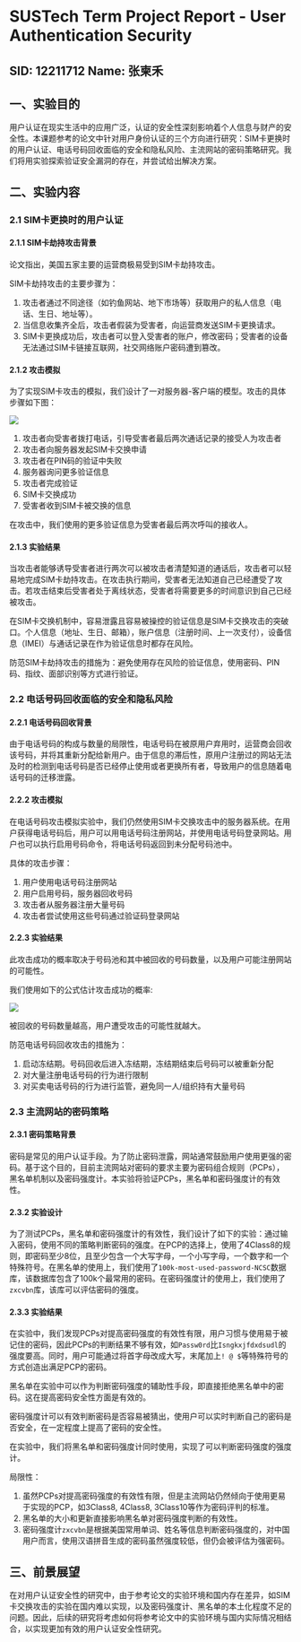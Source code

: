 # SUSTech Term Project Report - User Authentication Security

**SID:** 12211712
**Name:** 张柬禾
---

## 一、实验目的
用户认证在现实生活中的应用广泛，认证的安全性深刻影响着个人信息与财产的安全性。本课题参考的论文中针对用户身份认证的三个方向进行研究：SIM卡更换时的用户认证、电话号码回收面临的安全和隐私风险、主流网站的密码策略研究。我们将用实验探索验证安全漏洞的存在，并尝试给出解决方案。

## 二、实验内容

### 2.1 SIM卡更换时的用户认证

#### 2.1.1 SIM卡劫持攻击背景

论文指出，美国五家主要的运营商极易受到SIM卡劫持攻击。

SIM卡劫持攻击的主要步骤为：

1. 攻击者通过不同途径（如钓鱼网站、地下市场等）获取用户的私人信息（电话、生日、地址等）。
2. 当信息收集齐全后，攻击者假装为受害者，向运营商发送SIM卡更换请求。
3. SIM卡更换成功后，攻击者可以登入受害者的账户，修改密码；受害者的设备无法通过SIM卡链接互联网，社交网络账户密码遭到篡改。

#### 2.1.2 攻击模拟

为了实现SIM卡攻击的模拟，我们设计了一对服务器-客户端的模型。攻击的具体步骤如下图：

![](../SIM_card/image/SIM_swap_1.png)

1. 攻击者向受害者拨打电话，引导受害者最后两次通话记录的接受人为攻击者
2. 攻击者向服务器发起SIM卡交换申请
3. 攻击者在PIN码的验证中失败
4. 服务器询问更多验证信息
5. 攻击者完成验证
6. SIM卡交换成功
7. 受害者收到SIM卡被交换的信息

在攻击中，我们使用的更多验证信息为受害者最后两次呼叫的接收人。

#### 2.1.3 实验结果

当攻击者能够诱导受害者进行两次可以被攻击者清楚知道的通话后，攻击者可以轻易地完成SIM卡劫持攻击。在攻击执行期间，受害者无法知道自己已经遭受了攻击。若攻击结束后受害者处于离线状态，受害者将需要更多的时间意识到自己已经被攻击。

在SIM卡交换机制中，容易泄露且容易被操控的验证信息是SIM卡交换攻击的突破口。个人信息（地址、生日、邮箱），账户信息（注册时间、上一次支付），设备信息（IMEI）与通话记录在作为验证信息时都存在风险。

防范SIM卡劫持攻击的措施为：避免使用存在风险的验证信息，使用密码、PIN码、指纹、面部识别等方式进行验证。

### 2.2 电话号码回收面临的安全和隐私风险

#### 2.2.1 电话号码回收背景

由于电话号码的构成与数量的局限性，电话号码在被原用户弃用时，运营商会回收该号码，并将其重新分配给新用户。由于信息的滞后性，原用户注册过的网站无法及时的检测到电话号码是否已经停止使用或者更换所有者，导致用户的信息随着电话号码的迁移泄露。

#### 2.2.2 攻击模拟

在电话号码攻击模拟实验中，我们仍然使用SIM卡交换攻击中的服务器系统。在用户获得电话号码后，用户可以用电话号码注册网站，并使用电话号码登录网站。用户也可以执行启用号码命令，将电话号码返回到未分配号码池中。

具体的攻击步骤：

1. 用户使用电话号码注册网站
2. 用户启用号码，服务器回收号码
3. 攻击者从服务器注册大量号码
4. 攻击者尝试使用这些号码通过验证码登录网站

#### 2.2.3 实验结果

此攻击成功的概率取决于号码池和其中被回收的号码数量，以及用户可能注册网站的可能性。

我们使用如下的公式估计攻击成功的概率:

![](../SIM_card/image/estimate.png)

被回收的号码数量越高，用户遭受攻击的可能性就越大。

防范电话号码回收攻击的措施为：

1. 启动冻结期。号码回收后进入冻结期，冻结期结束后号码可以被重新分配
2. 对大量注册电话号码的行为进行限制
3. 对买卖电话号码的行为进行监管，避免同一人/组织持有大量号码

### 2.3 主流网站的密码策略

#### 2.3.1 密码策略背景

密码是常见的用户认证手段。为了防止密码泄露，网站通常鼓励用户使用更强的密码。基于这个目的，目前主流网站对密码的要求主要为密码组合规则（PCPs），黑名单机制以及密码强度计。本实验将验证PCPs，黑名单和密码强度计的有效性。

#### 2.3.2 实验设计

为了测试PCPs，黑名单和密码强度计的有效性，我们设计了如下的实验：通过输入密码，使用不同的策略判断密码的强度。在PCP的选择上，使用了4Class8的规则，即密码至少8位，且至少包含一个大写字母，一个小写字母，一个数字和一个特殊符号。在黑名单的使用上，我们使用了`100k-most-used-password-NCSC`数据库，该数据库包含了100k个最常用的密码。在密码强度计的使用上，我们使用了`zxcvbn`库，该库可以评估密码的强度。

#### 2.3.3 实验结果

在实验中，我们发现PCPs对提高密码强度的有效性有限，用户习惯与使用易于被记住的密码，因此PCPs的判断结果不够有效，如`Passw0rd`比`Isngkxjfdxdsudl`的强度要高。同时，用户可能通过将首字母改成大写，末尾加上`! @ $`等特殊符号的方式创造出满足PCP的密码。

黑名单在实验中可以作为判断密码强度的辅助性手段，即直接拒绝黑名单中的密码。这在提高密码安全性方面是有效的。

密码强度计可以有效判断密码是否容易被猜出，使用户可以实时判断自己的密码是否安全，在一定程度上提高了密码的安全性。

在实验中，我们将黑名单和密码强度计同时使用，实现了可以判断密码强度的强度计。

局限性：

1. 虽然PCPs对提高密码强度的有效性有限，但是主流网站仍然倾向于使用更易于实现的PCP，如3Class8, 4Class8, 3Class10等作为密码评判的标准。
2. 黑名单的大小和更新直接影响黑名单对密码强度判断的有效性。
3. 密码强度计`zxcvbn`是根据美国常用单词、姓名等信息判断密码强度的，对中国用户而言，使用汉语拼音生成的密码虽然强度较低，但仍会被评估为强密码。

## 三、前景展望

在对用户认证安全性的研究中，由于参考论文的实验环境和国内存在差异，如SIM卡交换攻击的实验在国内难以实现，以及密码强度计、黑名单的本土化程度不足的问题。因此，后续的研究将考虑如何将参考论文中的实验环境与国内实际情况相结合，以实现更加有效的用户认证安全性研究。
